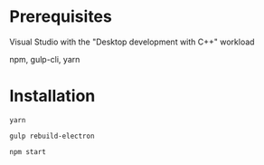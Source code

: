 # Prerequisites

Visual Studio with the "Desktop development with C++" workload

npm, gulp-cli, yarn

# Installation

```yarn```

```gulp rebuild-electron```

```npm start```